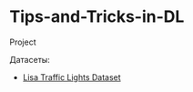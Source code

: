 # Tips-and-Tricks-in-DL
Project

Датасеты:
* [Lisa Traffic Lights Dataset](https://www.kaggle.com/mbornoe/lisa-traffic-light-dataset)
